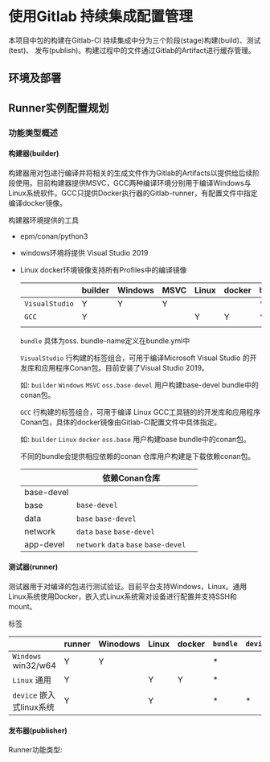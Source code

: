 # 使用Gitlab 持续集成配置管理

本项目中包的构建在Gitlab-CI 持续集成中分为三个阶段(stage)构建(build)、测试(test)、 发布(publish)。构建过程中的文件通过Gitlab的Artifact进行缓存管理。

## 环境及部署

## Runner实例配置规划

### 功能类型概述

#### 构建器(builder)

构建器用对包进行编译并将相关的生成文件作为Gitlab的Artifacts以提供给后续阶段使用。目前构建器提供MSVC，GCC两种编译环境分别用于编译Windows与Linux系统软件。GCC只提供Docker执行器的Gitlab-runner，有配置文件中指定编译docker镜像。

构建器环境提供的工具

* epm/conan/python3

* windows环境将提供 Visual Studio 2019

* Linux docker环境镜像支持所有Profiles中的编译镜像

  |                | builder | Windows | MSVC | Linux | docker | `bundle` |
  | -------------- | ------- | ------- | ---- | ----- | ------ | -------- |
  | `VisualStudio` | Y       | Y       | Y    |       |        | *        |
  | `GCC`          | Y       |         |      | Y     | Y      | *        |
  |                |         |         |      |       |        |          |

  `bundle` 具体为oss.<bundle-name> bundle-name定义在bundle.yml中

  `VisualStudio` 行构建的标签组合，可用于编译Microsoft Visual Studio 的开发库和应用程序Conan包。目前安装了Visual Studio 2019。

  如: `builder` `Windows` `MSVC` `oss.base-devel` 用户构建base-devel bundle中的conan包。

  `GCC` 行构建的标签组合，可用于编译 Linux GCC工具链的的开发库和应用程序Conan包，具体的docker镜像由Gitlab-CI配置文件中具体指定。

  如: `builder` `Linux` `docker` `oss.base` 用户构建base bundle中的conan包。

  不同的bundle会提供相应依赖的conan 仓库用户构建是下载依赖conan包。

  |            | 依赖Conan仓库                        |      |
  | ---------- | ------------------------------------ | ---- |
  | base-devel |                                      |      |
  | base       | `base-devel`                         |      |
  | data       | `base` `base-devel`                  |      |
  | network    | `data` `base` `base-devel`           |      |
  | app-devel  | `network` `data` `base` `base-devel` |      |

  

#### 测试器(runner)

测试器用于对编译的包进行测试验证。目前平台支持Windows，Linux。通用Linux系统使用Docker，嵌入式Linux系统需对设备进行配置并支持SSH和mount。

标签

|                          | runner | Winodows | Linux | docker | `bundle` | `device` |      |
| ------------------------ | ------ | -------- | ----- | ------ | -------- | -------- | ---- |
| `Windows` win32/w64      | Y      | Y        |       |        | *        |          |      |
| `Linux` 通用             | Y      |          | Y     | Y      | *        |          |      |
| `device` 嵌入式linux系统 | Y      |          | Y     |        | *        | *        |      |





#### 发布器(publisher)





Runner功能类型: